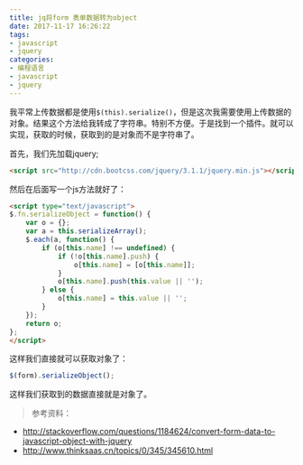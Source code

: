 ```yaml
---
title: jq将form 表单数据转为object
date: 2017-11-17 16:26:22
tags:
- javascript
- jquery
categories:
- 编程语言
- javascript
- jquery
---
```

我平常上传数据都是使用`$(this).serialize()`，但是这次我需要使用上传数据的对象。结果这个方法给我转成了字符串。特别不方便。于是找到一个插件。就可以实现，获取的时候，获取到的是对象而不是字符串了。

首先，我们先加载jquery;

````html
<script src="http://cdn.bootcss.com/jquery/3.1.1/jquery.min.js"></script>
````

然后在后面写一个js方法就好了：

````html
<script type="text/javascript">
$.fn.serializeObject = function() {
    var o = {};
    var a = this.serializeArray();
    $.each(a, function() {
        if (o[this.name] !== undefined) {
            if (!o[this.name].push) {
                o[this.name] = [o[this.name]];
            }
            o[this.name].push(this.value || '');
        } else {
            o[this.name] = this.value || '';
        }
    });
    return o;
};
</script>
````

这样我们直接就可以获取对象了：

````js
$(form).serializeObject();
````

这样我们获取到的数据直接就是对象了。

> 参考资料：

- http://stackoverflow.com/questions/1184624/convert-form-data-to-javascript-object-with-jquery
- http://www.thinksaas.cn/topics/0/345/345610.html
